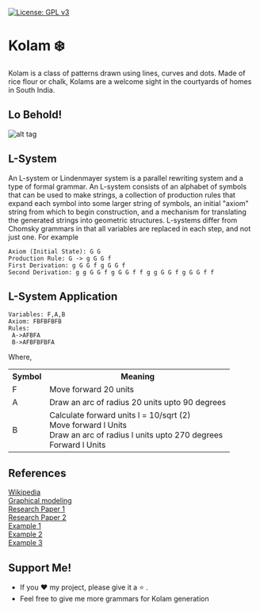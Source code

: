  [![License: GPL v3](https://img.shields.io/badge/License-GPL%20v3-blue.svg)](https://www.gnu.org/licenses/gpl-3.0)

 # Kolam :snowflake:
 Kolam is a class of patterns drawn using lines, curves and dots. Made of rice flour or chalk, Kolams are a welcome sight in the courtyards of homes in South India.
## Lo Behold!
![alt tag](https://github.com/Dhanya-Abhirami/Kolam-Generator/blob/master/output.png)

 ## L-System
 An L-system or Lindenmayer system is a parallel rewriting system and a type of formal grammar. An L-system consists of an alphabet of symbols that can be used to make strings, a collection of production rules that expand each symbol into some larger string of symbols, an initial "axiom" string from which to begin construction, and a mechanism for translating the generated strings into geometric structures.
L-systems differ from Chomsky grammars in that all variables are replaced in each step, and not just one. For example
```
Axiom (Initial State): G G
Production Rule: G -> g G G f
First Derivation: g G G f g G G f
Second Derivation: g g G G f g G G f f g g G G f g G G f f
```
 ## L-System Application
 ```
 Variables: F,A,B 
 Axiom: FBFBFBFB
 Rules:
  A->AFBFA 
  B->AFBFBFBFA 
  ```
  Where, 
  <table>
 <th>Symbol</th><th>Meaning</th></tr>
 <tr><td>F</td><td> Move forward 20 units</td>
<tr><td>A</td><td>Draw an arc of radius 20 units upto 90 degrees <br>
<tr><td rowspan="4">B</td><td>
  Calculate forward units l = 10/sqrt (2)<br>
  Move forward l Units<br>
  Draw an arc of radius l units upto 270 degrees<br>
 Forward l Units</td>
  </table>
  
## References
[Wikipedia](https://en.wikipedia.org/wiki/L-system) <br>
[Graphical modeling](http://algorithmicbotany.org/papers/abop/abop-ch1.pdf) <br>
[Research Paper 1](https://www.researchgate.net/publication/295258996_A_View_of_India_Through_Kolam_Patterns_and_Their_Grammatical_Representation) <br>
[Research Paper 2](https://www.semanticscholar.org/paper/Application-of-L-Systems-to-Algorithmic-Generation-Prusinkiewicz-Krithivasan/940ea81d742a5b8e690bce367ee4981bb6dbba60) <br>
[Example 1](https://imaginary.org/film/mathlapse-l-system-for-single-knot-kolam-pattern-generation) <br>
[Example 2](https://gist.github.com/jhubley/3cc23bf95bb5acaaad09152878a13d3b) <br>
[Example 3](https://users.math.yale.edu/public_html/People/frame/Fractals/Panorama/Art/Kolams/Kolams.html)
## Support Me!
* If you :heart: my project, please give it a :star: .
* Feel free to give me more grammars for Kolam generation
